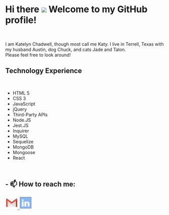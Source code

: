 # Hi there <img src="https://media.giphy.com/media/hvRJCLFzcasrR4ia7z/giphy.gif" width="30px"> Welcome to my GitHub profile!

<br>

I am Katelyn Chadwell, though most call me Katy. I live in Terrell, Texas with my husband Austin, dog Chuck, and cats Jade and Talon.
<br>
Please feel free to look around!
<br>

## Technology Experience

<br>

- HTML 5
- CSS 3
- JavaScript
- jQuery
- Third-Party APIs
- Node.JS
- Jest.JS
- Inquirer
- MySQL
- Sequelize
- MongoDB
- Mongoose
- React


<br>

## - 📫 How to reach me:

<a href="mailto:kchadwell0226@gmail.com">
  <img alt="Katy's Email" width="40px" src="images/icons8-gmail-48.png" />
</a>
<a href="https://www.linkedin.com/in/katy-chadwell/">
    <img alt="Katy's LinkedIn" width="40px" src="images/icons8-linkedin-40.png" />
</a>
